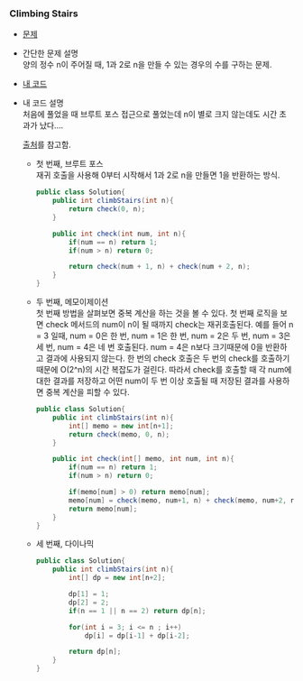 ### Climbing Stairs  
* [문제](https://leetcode.com/problems/climbing-stairs/)  
* 간단한 문제 설명  
    양의 정수 n이 주어질 때, 1과 2로 n을 만들 수 있는 경우의 수를 구하는 문제.  
* [내 코드](climbing-staris.java)  
* 내 코드 설명  
    처음에 풀었을 때 브루트 포스 접근으로 풀었는데 n이 별로 크지 않는데도 시간 초과가 났다....

    [출처](https://leetcode.com/problems/climbing-stairs/solution/)를 참고함.  
    * 첫 번째, 브루트 포스  
        재귀 호출을 사용해 0부터 시작해서 1과 2로 n을 만들면 1을 반환하는 방식.  
        ```java
        public class Solution{
            public int climbStairs(int n){
                return check(0, n);
            }

            public int check(int num, int n){
                if(num == n) return 1;
                if(num > n) return 0;

                return check(num + 1, n) + check(num + 2, n);
            }
        }
        ```  
    * 두 번째, 메모이제이션  
        첫 번째 방법을 살펴보면 중복 계산을 하는 것을 볼 수 있다. 첫 번째 로직을 보면 check 메서드의 num이 n이 될 때까지 check는 재귀호출된다. 예를 들어 n = 3 일때, num = 0은 한 번, num = 1은 한 번, num = 2은 두 번, num = 3은 세 번, num = 4은 네 번 호출된다. num = 4은 n보다 크기때문에 0을 반환하고 결과에 사용되지 않는다. 한 번의 check 호출은 두 번의 check를 호출하기 때문에 O(2^n)의 시간 복잡도가 걸린다. 따라서 check를 호출할 때 각 num에 대한 결과를 저장하고 어떤 num이 두 번 이상 호출될 때 저장된 결과를 사용하면 중복 계산을 피할 수 있다.  
        ```java
        public class Solution{
            public int climbStairs(int n){
                int[] memo = new int[n+1];
                return check(memo, 0, n);
            }

            public int check(int[] memo, int num, int n){
                if(num == n) return 1;
                if(num > n) return 0;

                if(memo[num] > 0) return memo[num];
                memo[num] = check(memo, num+1, n) + check(memo, num+2, n);
                return memo[num];
            }
        }
        ```  
    * 세 번째, 다이나믹  
        ```java
        public class Solution{
            public int climbStairs(int n){
                int[] dp = new int[n+2];

                dp[1] = 1;
                dp[2] = 2;
                if(n == 1 || n == 2) return dp[n];

                for(int i = 3; i <= n ; i++)
                    dp[i] = dp[i-1] + dp[i-2];

                return dp[n];
            }
        }
        ```  
